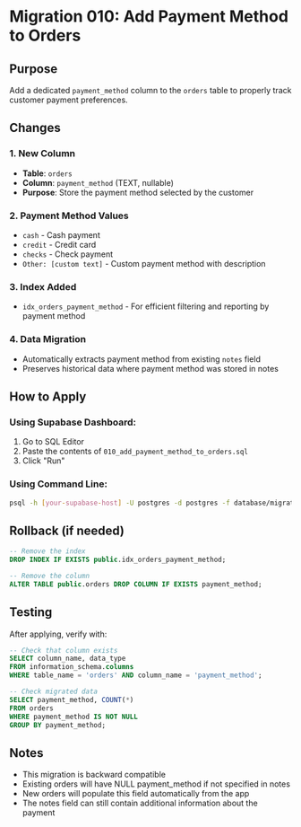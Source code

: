 # Migration 010: Add Payment Method to Orders

## Purpose
Add a dedicated `payment_method` column to the `orders` table to properly track customer payment preferences.

## Changes

### 1. New Column
- **Table**: `orders`
- **Column**: `payment_method` (TEXT, nullable)
- **Purpose**: Store the payment method selected by the customer

### 2. Payment Method Values
- `cash` - Cash payment
- `credit` - Credit card
- `checks` - Check payment
- `Other: [custom text]` - Custom payment method with description

### 3. Index Added
- `idx_orders_payment_method` - For efficient filtering and reporting by payment method

### 4. Data Migration
- Automatically extracts payment method from existing `notes` field
- Preserves historical data where payment method was stored in notes

## How to Apply

### Using Supabase Dashboard:
1. Go to SQL Editor
2. Paste the contents of `010_add_payment_method_to_orders.sql`
3. Click "Run"

### Using Command Line:
```bash
psql -h [your-supabase-host] -U postgres -d postgres -f database/migrations/010_add_payment_method_to_orders.sql
```

## Rollback (if needed)
```sql
-- Remove the index
DROP INDEX IF EXISTS public.idx_orders_payment_method;

-- Remove the column
ALTER TABLE public.orders DROP COLUMN IF EXISTS payment_method;
```

## Testing
After applying, verify with:
```sql
-- Check that column exists
SELECT column_name, data_type 
FROM information_schema.columns 
WHERE table_name = 'orders' AND column_name = 'payment_method';

-- Check migrated data
SELECT payment_method, COUNT(*) 
FROM orders 
WHERE payment_method IS NOT NULL 
GROUP BY payment_method;
```

## Notes
- This migration is backward compatible
- Existing orders will have NULL payment_method if not specified in notes
- New orders will populate this field automatically from the app
- The notes field can still contain additional information about the payment

